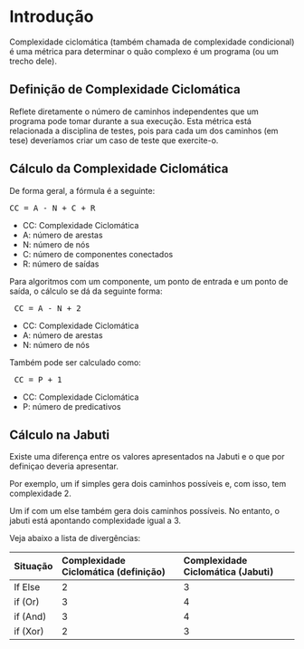 # Introdução #

Complexidade ciclomática (também chamada de complexidade condicional) é uma métrica para determinar o quão complexo é um programa (ou um trecho dele).

## Definição de Complexidade Ciclomática ##
Reflete diretamente o número de caminhos independentes que um programa pode tomar durante a sua execução. Esta métrica está relacionada a disciplina de testes, pois para cada um dos caminhos (em tese) deveríamos criar um caso de teste que exercite-o.

## Cálculo da Complexidade Ciclomática ##
De forma geral, a fórmula é a seguinte:
<pre>CC = A - N + C + R</pre>
  * CC: Complexidade Ciclomática
  * A: número de arestas
  * N: número de nós
  * C: número de componentes conectados
  * R: número de saídas


Para algoritmos com um componente, um ponto de entrada e um ponto de saída,
o cálculo se dá da seguinte forma:

<pre> CC = A - N + 2</pre>
  * CC: Complexidade Ciclomática
  * A: número de arestas
  * N: número de nós




Também pode ser calculado como:
<pre> CC = P + 1 </pre>
  * CC: Complexidade Ciclomática
  * P: número de predicativos

## Cálculo na Jabuti ##
Existe uma diferença entre os valores apresentados na Jabuti e o que
por definiçao deveria apresentar.

Por exemplo, um if simples gera dois caminhos possíveis e, com isso,
tem complexidade 2.

Um if com um else também gera dois caminhos possíveis. No entanto,
o jabuti está apontando complexidade igual a 3.

Veja abaixo a lista de divergências:

|Situação|Complexidade Ciclomática (definição)|Complexidade Ciclomática (Jabuti)|
|:---------|:--------------------------------------|:---------------------------------|
|If Else | 2|3 |
|if (Or) | 3|4 |
|if (And) | 3|4 |
|if (Xor) | 2|3 |